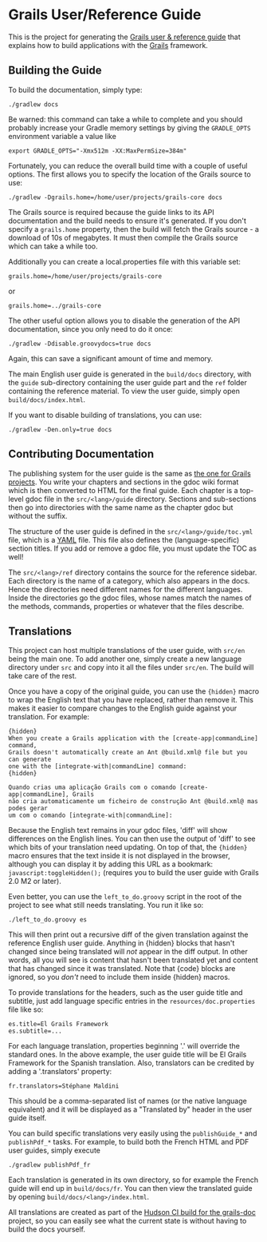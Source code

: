 Grails User/Reference Guide
===========================

This is the project for generating the [Grails user & reference guide][Grails Documentation] that explains how to build applications with the [Grails][Grails] framework.

[Grails Documentation]: http://grails.org/doc/latest
[Grails]: http://grails.org

Building the Guide
------------------

To build the documentation, simply type:

    ./gradlew docs

Be warned: this command can take a while to complete and you should probably increase your Gradle memory settings by giving the `GRADLE_OPTS` environment variable a value like

    export GRADLE_OPTS="-Xmx512m -XX:MaxPermSize=384m"

Fortunately, you can reduce the overall build time with a couple of useful options. The first allows you to specify the location of the Grails source to use:

    ./gradlew -Dgrails.home=/home/user/projects/grails-core docs 

The Grails source is required because the guide links to its API documentation and the build needs to ensure it's generated. If you don't specify a `grails.home` property, then the build will fetch the Grails source - a download of 10s of megabytes. It must then compile the Grails source which can take a while too.

Additionally you can create a local.properties file with this variable set:

    grails.home=/home/user/projects/grails-core

or

    grails.home=../grails-core

The other useful option allows you to disable the generation of the API documentation, since you only need to do it once:

    ./gradlew -Ddisable.groovydocs=true docs

Again, this can save a significant amount of time and memory.

The main English user guide is generated in the `build/docs` directory, with the `guide` sub-directory containing the user guide part and the `ref` folder containing the reference material. To view the user guide, simply open `build/docs/index.html`.

If you want to disable building of translations, you can use:

    ./gradlew -Den.only=true docs

Contributing Documentation
--------------------------

The publishing system for the user guide is the same as [the one for Grails projects][1]. You write your chapters and sections in the gdoc wiki format which is then converted to HTML for the final guide. Each chapter is a top-level gdoc file in the `src/<lang>/guide` directory. Sections and sub-sections then go into directories with the same name as the chapter gdoc but without the suffix.

The structure of the user guide is defined in the `src/<lang>/guide/toc.yml` file, which is a [YAML][2] file. This file also defines the (language-specific) section titles. If you add or remove a gdoc file, you must update the TOC as well!

The `src/<lang>/ref` directory contains the source for the reference sidebar. Each directory is the name of a category, which also appears in the docs. Hence the directories need different names for the different languages. Inside the directories go the gdoc files, whose names match the names of the methods, commands, properties or whatever that the files describe.

Translations
------------

This project can host multiple translations of the user guide, with `src/en` being the main one. To add another one, simply create a new language directory under `src` and copy into it all the files under `src/en`. The build will take care of the rest.

Once you have a copy of the original guide, you can use the `{hidden}` macro to wrap the English text that you have replaced, rather than remove it. This makes it easier to compare changes to the English guide against your translation. For example:

    {hidden}
    When you create a Grails application with the [create-app|commandLine] command,
    Grails doesn't automatically create an Ant @build.xml@ file but you can generate
    one with the [integrate-with|commandLine] command:
    {hidden}

    Quando crias uma aplicação Grails com o comando [create-app|commandLine], Grails
    não cria automaticamente um ficheiro de construção Ant @build.xml@ mas podes gerar
    um com o comando [integrate-with|commandLine]:

Because the English text remains in your gdoc files, 'diff' will show differences on the English lines. You can then use the output of 'diff' to see which bits of your translation need updating. On top of that, the `{hidden}` macro ensures that the text inside it is not displayed in the browser, although you can display it by adding this URL as a bookmark: `javascript:toggleHidden();` (requires you to build the user guide with Grails 2.0 M2 or later).

Even better, you can use the `left_to_do.groovy` script in the root of the project to see what still needs translating. You run it like so:

    ./left_to_do.groovy es

This will then print out a recursive diff of the given translation against the reference English user guide. Anything in {hidden} blocks that hasn't changed since being translated will _not_ appear in the diff output. In other words, all you will see is content that hasn't been translated yet and content that has changed since it was translated. Note that {code} blocks are ignored, so you _don't_ need to include them inside {hidden} macros.

To provide translations for the headers, such as the user guide title and subtitle, just add language specific entries in the `resources/doc.properties` file like so:

    es.title=El Grails Framework
    es.subtitle=...

For each language translation, properties beginning '<lang>.' will override the standard ones. In the above example, the user guide title will be El Grails Framework for the Spanish translation. Also, translators can be credited by adding a '<lang>.translators' property:

    fr.translators=Stéphane Maldini

This should be a comma-separated list of names (or the native language equivalent) and it will be displayed as a "Translated by" header in the user guide itself.

You can build specific translations very easily using the `publishGuide_*` and `publishPdf_*` tasks. For example, to build both the French HTML and PDF user guides, simply execute

    ./gradlew publishPdf_fr

Each translation is generated in its own directory, so for example the French guide will end up in `build/docs/fr`. You can then view the translated guide by opening `build/docs/<lang>/index.html`.

All translations are created as part of the [Hudson CI build for the grails-doc][2] project, so you can easily see what the current state is without having to build the docs yourself.

[1]: http://grails.org/doc/2.0.0.M1/guide/conf.html#docengine
[2]: http://hudson.grails.org/job/grails_docs_2.0.x/lastSuccessfulBuild/artifact/build/docs/

